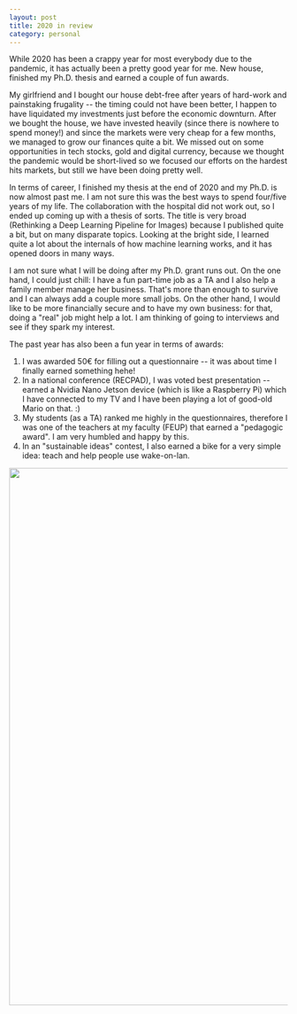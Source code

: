 ```yaml
---
layout: post
title: 2020 in review
category: personal
---
```


While 2020 has been a crappy year for most everybody due to the pandemic, it has actually been a pretty good year for me. New house, finished my Ph.D. thesis and earned a couple of fun awards.

My girlfriend and I bought our house debt-free after years of hard-work and painstaking frugality -- the timing could not have been better, I happen to have liquidated my investments just before the economic downturn. After we bought the house, we have invested heavily (since there is nowhere to spend money!) and since the markets were very cheap for a few months, we managed to grow our finances quite a bit. We missed out on some opportunities in tech stocks, gold and digital currency, because we thought the pandemic would be short-lived so we focused our efforts on the hardest hits markets, but still we have been doing pretty well.

In terms of career, I finished my thesis at the end of 2020 and my Ph.D. is now almost past me. I am not sure this was the best ways to spend four/five years of my life. The collaboration with the hospital did not work out, so I ended up coming up with a thesis of sorts. The title is very broad (Rethinking a Deep Learning Pipeline for Images) because I published quite a bit, but on many disparate topics. Looking at the bright side, I learned quite a lot about the internals of how machine learning works, and it has opened doors in many ways.

I am not sure what I will be doing after my Ph.D. grant runs out. On the one hand, I could just chill: I have a fun part-time job as a TA and I also help a family member manage her business. That's more than enough to survive and I can always add a couple more small jobs. On the other hand, I would like to be more financially secure and to have my own business: for that, doing a "real" job might help a lot. I am thinking of going to interviews and see if they spark my interest.

The past year has also been a fun year in terms of awards:

1. I was awarded 50€ for filling out a questionnaire -- it was about time I finally earned something hehe!
2. In a national conference (RECPAD), I was voted best presentation -- earned a Nvidia Nano Jetson device (which is like a Raspberry Pi) which I have connected to my TV and I have been playing a lot of good-old Mario on that. :)
3. My students (as a TA) ranked me highly in the questionnaires, therefore I was one of the teachers at my faculty (FEUP) that earned a "pedagogic award". I am very humbled and happy by this.
4. In an "sustainable ideas" contest, I also earned a bike for a very simple idea: teach and help people use wake-on-lan.

<img src="/imgs/blog/2021-01/award.png" width="970">
